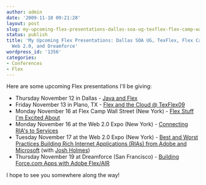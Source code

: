 ```yaml
---
author: admin
date: '2009-11-10 09:21:28'
layout: post
slug: my-upcoming-flex-presentations-dallas-soa-ug-texflex-flex-camp-wall-street-web-2-0-and-dreamforce
status: publish
title: 'My Upcoming Flex Presentations: Dallas SOA UG, TexFlex, Flex Camp Wall Street,
  Web 2.0, and Dreamforce'
wordpress_id: '1356'
categories:
- Conferences
- Flex
---
```


Here are some upcoming Flex presentations I'll be giving:

  * Thursday November 12 in Dallas - [Java and Flex](http://www.soaug.net/)
  * Friday November 13 in Plano, TX - [Flex and the Cloud @ TexFlex09](http://texflex09.eventbrite.com/)
  * Monday November 16 at Flex Camp Wall Street (New York) - [Flex Stuff I'm Excited About](http://flexcampwallstreet.com/sessions.html)
  * Monday November 16 at the Web 2.0 Expo (New York) - [Connecting RIA's to Services](http://www.web2expo.com/webexny2009/public/schedule/detail/9164)
  * Tuesday November 17 at the Web 2.0 Expo (New York) - [Best and Worst Practices Building Rich Internet Applications (RIAs) from Adobe and Microsoft](http://www.web2expo.com/webexny2009/public/schedule/detail/9722) (with [Josh Holmes](http://www.joshholmes.com/blog/))
  * Thursday November 19 at Dreamforce (San Francisco) - [Building Force.com Apps with Adobe Flex/AIR](http://www.salesforce.com/dreamforce/DF09/site/learn/tracks/a1y300000004CGeAAM/a1y300000004CFqAAM/)
  
I hope to see you somewhere along the way!

